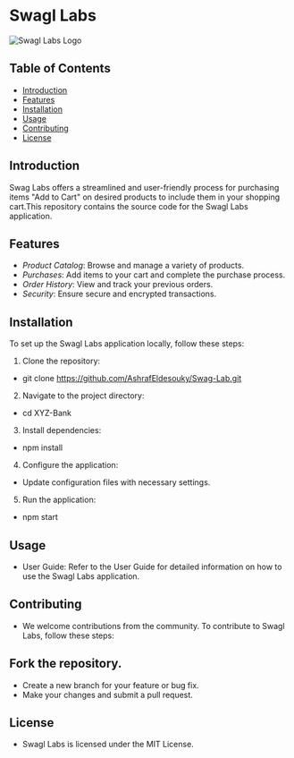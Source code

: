 # Swagl Labs

![Swagl Labs Logo](https://www.saucedemo.com/v1/img/Login_Bot_graphic.png)

## Table of Contents

- [Introduction](#introduction)
- [Features](#features)
- [Installation](#installation)
- [Usage](#usage)
- [Contributing](#contributing)
- [License](#license)

## Introduction

Swag Labs offers a streamlined and user-friendly process for purchasing items "Add to Cart" on desired products to include them in your shopping cart.This repository contains the source code for the Swagl Labs application.

## Features

- *Product Catalog*: Browse and manage a variety of products.
- *Purchases*: Add items to your cart and complete the purchase process.
- *Order History*: View and track your previous orders.
- *Security*: Ensure secure and encrypted transactions.

## Installation

To set up the Swagl Labs application locally, follow these steps:

1. Clone the repository:
*   git clone https://github.com/AshrafEldesouky/Swag-Lab.git
2. Navigate to the project directory:
*   cd XYZ-Bank
3. Install dependencies:
*   npm install
4. Configure the application:

* Update configuration files with necessary settings.
5. Run the application:
*   npm start

## Usage
* User Guide: Refer to the User Guide for detailed information on how to use the Swagl Labs application.

## Contributing
* We welcome contributions from the community. To contribute to Swagl Labs, follow these steps:

## Fork the repository.
* Create a new branch for your feature or bug fix.
* Make your changes and submit a pull request.

## License
* Swagl Labs is licensed under the MIT License.